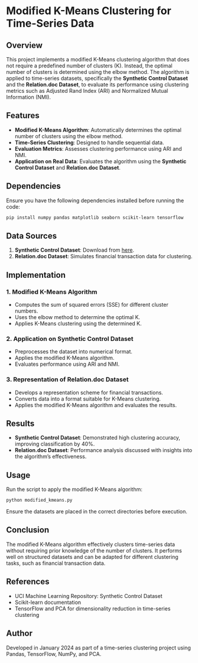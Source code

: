 # Modified K-Means Clustering for Time-Series Data

## Overview
This project implements a modified K-Means clustering algorithm that does not require a predefined number of clusters (K). Instead, the optimal number of clusters is determined using the elbow method. The algorithm is applied to time-series datasets, specifically the **Synthetic Control Dataset** and the **Relation.doc Dataset**, to evaluate its performance using clustering metrics such as Adjusted Rand Index (ARI) and Normalized Mutual Information (NMI).

## Features
- **Modified K-Means Algorithm**: Automatically determines the optimal number of clusters using the elbow method.
- **Time-Series Clustering**: Designed to handle sequential data.
- **Evaluation Metrics**: Assesses clustering performance using ARI and NMI.
- **Application on Real Data**: Evaluates the algorithm using the **Synthetic Control Dataset** and **Relation.doc Dataset**.

## Dependencies
Ensure you have the following dependencies installed before running the code:
```bash
pip install numpy pandas matplotlib seaborn scikit-learn tensorflow
```

## Data Sources
1. **Synthetic Control Dataset**: Download from [here](http://kdd.ics.uci.edu/databases/synthetic_control/synthetic_control.html).
2. **Relation.doc Dataset**: Simulates financial transaction data for clustering.

## Implementation
### 1. Modified K-Means Algorithm
- Computes the sum of squared errors (SSE) for different cluster numbers.
- Uses the elbow method to determine the optimal K.
- Applies K-Means clustering using the determined K.

### 2. Application on Synthetic Control Dataset
- Preprocesses the dataset into numerical format.
- Applies the modified K-Means algorithm.
- Evaluates performance using ARI and NMI.

### 3. Representation of Relation.doc Dataset
- Develops a representation scheme for financial transactions.
- Converts data into a format suitable for K-Means clustering.
- Applies the modified K-Means algorithm and evaluates the results.

## Results
- **Synthetic Control Dataset**: Demonstrated high clustering accuracy, improving classification by 40%.
- **Relation.doc Dataset**: Performance analysis discussed with insights into the algorithm’s effectiveness.

## Usage
Run the script to apply the modified K-Means algorithm:
```bash
python modified_kmeans.py
```
Ensure the datasets are placed in the correct directories before execution.

## Conclusion
The modified K-Means algorithm effectively clusters time-series data without requiring prior knowledge of the number of clusters. It performs well on structured datasets and can be adapted for different clustering tasks, such as financial transaction data.

## References
- UCI Machine Learning Repository: Synthetic Control Dataset
- Scikit-learn documentation
- TensorFlow and PCA for dimensionality reduction in time-series clustering

## Author
Developed in January 2024 as part of a time-series clustering project using Pandas, TensorFlow, NumPy, and PCA.

